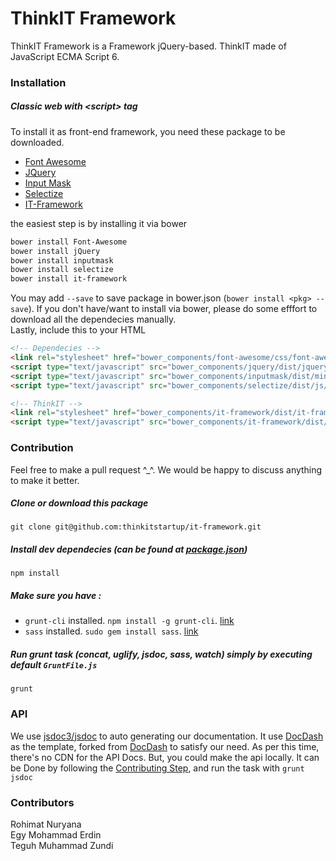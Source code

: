 ThinkIT Framework
==================================================
ThinkIT Framework is a Framework jQuery-based. ThinkIT made of JavaScript ECMA Script 6.


### Installation
##### Classic web with <script\> tag
To install it as front-end framework, you need these package to be downloaded.
 - [Font Awesome](http://fontawesome.io/)
 - [JQuery](http://jquery.com/download/)
 - [Input Mask](https://github.com/RobinHerbots/Inputmask)
 - [Selectize](https://github.com/selectize/selectize.js)
 - [IT-Framework](https://github.com/thinkitstartup/it-framework)

the easiest step is by installing it via bower
```bash
bower install Font-Awesome
bower install jQuery
bower install inputmask
bower install selectize
bower install it-framework
```
You may add `--save` to save package in bower.json (`bower install <pkg> --save`). 
If you don't have/want to install via bower, please do some efffort to download all the dependecies manually.
<br>
Lastly, include this to your HTML
```html
<!-- Dependecies -->
<link rel="stylesheet" href="bower_components/font-awesome/css/font-awesome.min.css" />
<script type="text/javascript" src="bower_components/jquery/dist/jquery.min.js"></script>
<script type="text/javascript" src="bower_components/inputmask/dist/min/jquery.inputmask.bundle.min.js"></script>
<script type="text/javascript" src="bower_components/selectize/dist/js/standalone/selectize.min.js"></script>

<!-- ThinkIT -->
<link rel="stylesheet" href="bower_components/it-framework/dist/it-framework.min.css" />
<script type="text/javascript" src="bower_components/it-framework/dist/it-framework.min.js"></script>
```


### Contribution
Feel free to make a pull request ^_^. We would be happy to discuss anything to make it better.

##### Clone or download this package <br>
```
git clone git@github.com:thinkitstartup/it-framework.git
```

##### Install dev dependecies (can be found at [package.json](https://github.com/thinkitstartup/it-framework/blob/master/package.json))<br>
```
npm install
```
##### Make sure you have : 
* `grunt-cli` installed. `npm install -g grunt-cli`. [link](https://www.npmjs.com/package/grunt-cli)
* `sass` installed. `sudo gem install sass`. [link](http://sass-lang.com/install)

##### Run grunt task (concat, uglify, jsdoc, sass, watch) simply by executing default ```GruntFile.js``` <br>
```
grunt
``` 

### API
We use [jsdoc3/jsdoc](https://github.com/jsdoc3/jsdoc) to auto generating our documentation. It use [DocDash](https://github.com/thinkitstartup/docdash/tree/fixconstructor) as the template, forked from [DocDash](https://github.com/clenemt/docdash) to satisfy our need. As per this time, there's no CDN for the API Docs. But, you could make the api locally.
It can be Done by following the [Contributing Step](#contribution), and run the task with `grunt jsdoc`


### Contributors
Rohimat Nuryana <br>
Egy Mohammad Erdin <br>
Teguh Muhammad Zundi